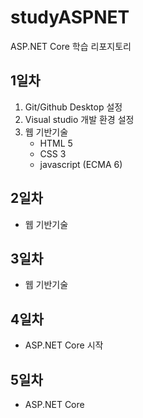 # studyASPNET
ASP.NET Core 학습 리포지토리

## 1일차
1. Git/Github Desktop 설정
2. Visual studio 개발 환경 설정
3. 웹 기반기술
   - HTML 5
   - CSS 3
   - javascript (ECMA 6)
  
## 2일차
- 웹 기반기술

## 3일차
- 웹 기반기술

## 4일차
- ASP.NET Core 시작

## 5일차
- ASP.NET Core
  
